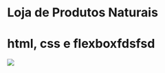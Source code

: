 # Loja de Produtos Naturais

# html, css e flexboxfdsfsd
<img src="https://raw.githubusercontent.com/dieegobs/loja-de-produtos-naturais/refs/heads/main/images/Site.png"/>











































